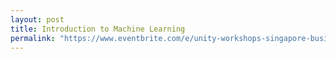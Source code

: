 ```yaml
---
layout: post
title: Introduction to Machine Learning
permalink: "https://www.eventbrite.com/e/unity-workshops-singapore-business-workshop-introduction-to-machine-learning-non-hands-on-session-tickets-62292671056?aff=erelexpmlt"
---
```

